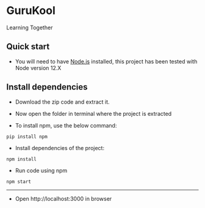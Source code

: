 # GuruKool
Learning Together
## Quick start
- You will need to have [Node.js](https://nodejs.org/en/blog/release/v12.22.1/) installed, this project has been tested with Node version 12.X

## Install dependencies
- Download the zip code and extract it.

- Now open the folder in terminal where the project is extracted


- To install npm, use the below command:
```
pip install npm
```
- Install dependencies of the project:
```
npm install
```
- Run code using npm
```
npm start
```

---
- Open http://localhost:3000 in browser


